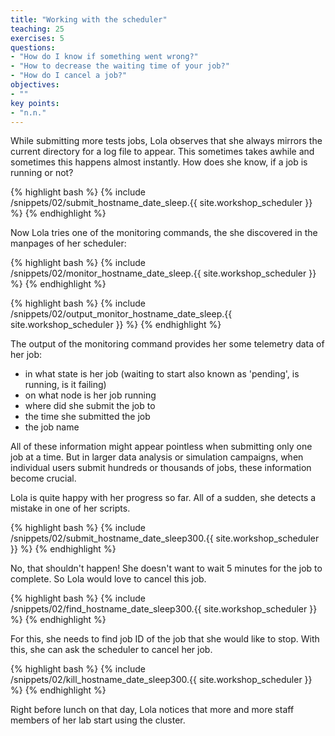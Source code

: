 ```yaml
---
title: "Working with the scheduler"
teaching: 25
exercises: 5
questions:
- "How do I know if something went wrong?"
- "How to decrease the waiting time of your job?"
- "How do I cancel a job?"
objectives:
- ""
key points:
- "n.n."
---
```


While submitting more tests jobs, Lola observes that she always mirrors the current directory for a log file to appear. This sometimes takes awhile and sometimes this happens almost instantly. How does she know, if a job is running or not?

{% highlight bash %}
{% include /snippets/02/submit_hostname_date_sleep.{{ site.workshop_scheduler }} %}
{% endhighlight %}

Now Lola tries one of the monitoring commands, the she discovered in the manpages of her scheduler:

{% highlight bash %}
{% include /snippets/02/monitor_hostname_date_sleep.{{ site.workshop_scheduler }} %}
{% endhighlight %}

{% highlight bash %}
{% include /snippets/02/output_monitor_hostname_date_sleep.{{ site.workshop_scheduler }} %}
{% endhighlight %}

The output of the monitoring command provides her some telemetry data of her job: 

- in what state is her job (waiting to start also known as 'pending', is running, is it failing)
- on what node is her job running 
- where did she submit the job to
- the time she submitted the job
- the job name

All of these information might appear pointless when submitting only one job at a time. But in larger data analysis or simulation campaigns, when individual users submit hundreds or thousands of jobs, these information become crucial. 

Lola is quite happy with her progress so far. All of a sudden, she detects a mistake in one of her scripts. 

{% highlight bash %}
{% include /snippets/02/submit_hostname_date_sleep300.{{ site.workshop_scheduler }} %}
{% endhighlight %}

No, that shouldn't happen! She doesn't want to wait 5 minutes for the job to complete. So Lola would love to cancel this job. 

{% highlight bash %}
{% include /snippets/02/find_hostname_date_sleep300.{{ site.workshop_scheduler }} %}
{% endhighlight %}

For this, she needs to find job ID of the job that she would like to stop. With this, she can ask the scheduler to cancel her job.

{% highlight bash %}
{% include /snippets/02/kill_hostname_date_sleep300.{{ site.workshop_scheduler }} %}
{% endhighlight %}

Right before lunch on that day, Lola notices that more and more staff members of her lab start using the cluster.

